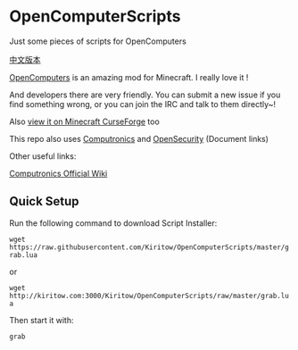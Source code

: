 # OpenComputerScripts
Just some pieces of scripts for OpenComputers

[中文版本](README_zhCN.md)

[OpenComputers](https://github.com/MightyPirates/OpenComputers) is an amazing mod for Minecraft. I really love it !

And developers there are very friendly. You can submit a new issue if you find something wrong, or you can join the IRC and talk to them directly~!

Also [view it on Minecraft CurseForge](https://minecraft.curseforge.com/projects/opencomputers) too

This repo also uses [Computronics](https://github.com/asiekierka/Computronics/tree/master/src/main/resources/assets/computronics/doc/opencomputers/computronics/en_US)  and [OpenSecurity](https://github.com/PC-Logix/OpenSecurity/wiki) (Document links)

Other useful links:

[Computronics Official Wiki](https://wiki.vexatos.com/wiki:computronics)

## Quick Setup

Run the following command to download Script Installer:

`wget https://raw.githubusercontent.com/Kiritow/OpenComputerScripts/master/grab.lua`

or

`wget http://kiritow.com:3000/Kiritow/OpenComputerScripts/raw/master/grab.lua`

Then start it with:

`grab` 
